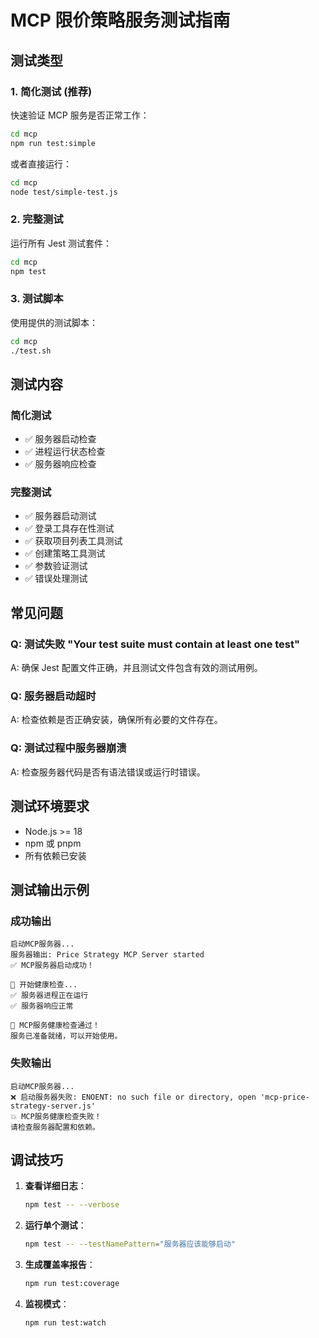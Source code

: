 # MCP 限价策略服务测试指南

## 测试类型

### 1. 简化测试 (推荐)

快速验证 MCP 服务是否正常工作：

```bash
cd mcp
npm run test:simple
```

或者直接运行：

```bash
cd mcp
node test/simple-test.js
```

### 2. 完整测试

运行所有 Jest 测试套件：

```bash
cd mcp
npm test
```

### 3. 测试脚本

使用提供的测试脚本：

```bash
cd mcp
./test.sh
```

## 测试内容

### 简化测试

-   ✅ 服务器启动检查
-   ✅ 进程运行状态检查
-   ✅ 服务器响应检查

### 完整测试

-   ✅ 服务器启动测试
-   ✅ 登录工具存在性测试
-   ✅ 获取项目列表工具测试
-   ✅ 创建策略工具测试
-   ✅ 参数验证测试
-   ✅ 错误处理测试

## 常见问题

### Q: 测试失败 "Your test suite must contain at least one test"

A: 确保 Jest 配置文件正确，并且测试文件包含有效的测试用例。

### Q: 服务器启动超时

A: 检查依赖是否正确安装，确保所有必要的文件存在。

### Q: 测试过程中服务器崩溃

A: 检查服务器代码是否有语法错误或运行时错误。

## 测试环境要求

-   Node.js >= 18
-   npm 或 pnpm
-   所有依赖已安装

## 测试输出示例

### 成功输出

```
启动MCP服务器...
服务器输出: Price Strategy MCP Server started
✅ MCP服务器启动成功！

🧪 开始健康检查...
✅ 服务器进程正在运行
✅ 服务器响应正常

🎉 MCP服务健康检查通过！
服务已准备就绪，可以开始使用。
```

### 失败输出

```
启动MCP服务器...
❌ 启动服务器失败: ENOENT: no such file or directory, open 'mcp-price-strategy-server.js'
💥 MCP服务健康检查失败！
请检查服务器配置和依赖。
```

## 调试技巧

1. **查看详细日志**：

    ```bash
    npm test -- --verbose
    ```

2. **运行单个测试**：

    ```bash
    npm test -- --testNamePattern="服务器应该能够启动"
    ```

3. **生成覆盖率报告**：

    ```bash
    npm run test:coverage
    ```

4. **监视模式**：
    ```bash
    npm run test:watch
    ```
